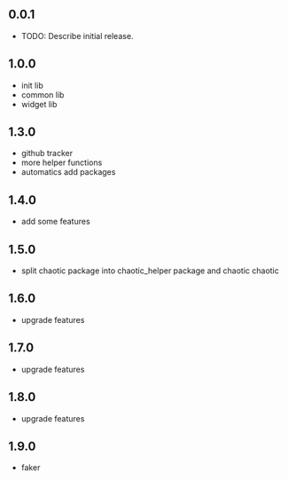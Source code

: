 ## 0.0.1

- TODO: Describe initial release.

## 1.0.0

- init lib
- common lib
- widget lib

## 1.3.0

- github tracker
- more helper functions
- automatics add packages

## 1.4.0

- add some features

## 1.5.0

- split chaotic package into chaotic_helper package and chaotic chaotic

## 1.6.0

- upgrade features

## 1.7.0

- upgrade features

## 1.8.0

- upgrade features

## 1.9.0

- faker
